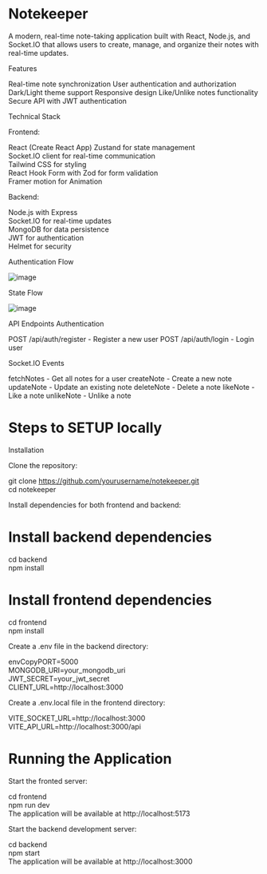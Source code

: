 # Notekeeper

A modern, real-time note-taking application built with React, Node.js, and Socket.IO that allows users to create, manage, and organize their notes with real-time updates.


Features

Real-time note synchronization
User authentication and authorization
Dark/Light theme support
Responsive design
Like/Unlike notes functionality
Secure API with JWT authentication

Technical Stack

Frontend:

React (Create React App)
Zustand for state management <br/>
Socket.IO client for real-time communication <br/>
Tailwind CSS for styling <br/>
React Hook Form with Zod for form validation <br/>
Framer motion for Animation <br/>

Backend:

Node.js with Express <br/>
Socket.IO for real-time updates <br/>
MongoDB for data persistence <br/>
JWT for authentication <br/>
Helmet for security <br/>


Authentication Flow 

![image](https://github.com/user-attachments/assets/503ce735-5a78-4c03-8e89-3ea410f2fbbb)

State Flow

![image](https://github.com/user-attachments/assets/2b72993c-e295-4b10-9fdc-5fb6d92454ac)

API Endpoints
Authentication

POST /api/auth/register - Register a new user
POST /api/auth/login - Login user

Socket.IO Events

fetchNotes - Get all notes for a user
createNote - Create a new note
updateNote - Update an existing note
deleteNote - Delete a note
likeNote - Like a note
unlikeNote - Unlike a note

# Steps to SETUP locally
Installation

Clone the repository:  <br/>

git clone https://github.com/yourusername/notekeeper.git  <br/>
cd notekeeper  <br/>

Install dependencies for both frontend and backend:

# Install backend dependencies
cd backend <br/>
npm install  <br/>

# Install frontend dependencies
cd frontend  <br/>
npm install   <br/>

Create a .env file in the backend directory:

envCopyPORT=5000  <br/>
MONGODB_URI=your_mongodb_uri  <br/>
JWT_SECRET=your_jwt_secret  <br/>
CLIENT_URL=http://localhost:3000  <br/>

Create a .env.local file in the frontend directory:  <br/>


VITE_SOCKET_URL=http://localhost:3000  <br/>
VITE_API_URL=http://localhost:3000/api  <br/>

# Running the Application

Start the fronted server:

cd frontend  <br/>
npm run dev  <br/>
The application will be available at http://localhost:5173  <br/>
 
Start the backend development server:  <br/>

cd backend  <br/>
npm start  <br/>
The application will be available at http://localhost:3000  <br/>


